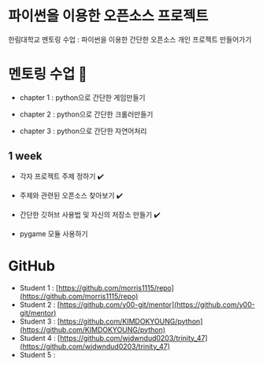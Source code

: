 # 파이썬을 이용한 오픈소스 프로젝트

한림대학교 멘토링 수업 : 파이썬을 이용한 간단한 오픈소스 개인 프로젝트 만들어가기

# 멘토링 수업 🏃

- chapter 1 : python으로 간단한 게임만들기

- chapter 2 : python으로 간단한 크롤러만들기

- chapter 3 : python으로 간단한 자연어처리

## 1 week 

- 각자 프로젝트 주제 정하기 ✔️

- 주제와 관련된 오픈소스 찾아보기 ✔️

- 간단한 깃허브 사용법 및 자신의 저장소 만들기 ✔️

- pygame 모듈 사용하기


# GitHub 
- Student 1 : [https://github.com/morris1115/repo](https://github.com/morris1115/repo)
- Student 2 : [https://github.com/y00-git/mentor](https://github.com/y00-git/mentor)
- Student 3 : [https://github.com/KIMDOKYOUNG/python](https://github.com/KIMDOKYOUNG/python)
- Student 4 : [https://github.com/wjdwndud0203/trinity_47](https://github.com/wjdwndud0203/trinity_47)
- Student 5 : []()
